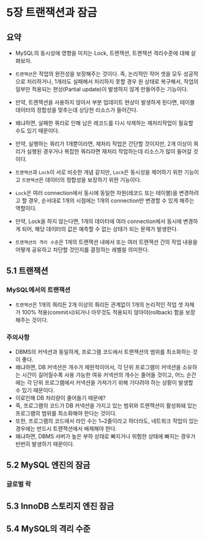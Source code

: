 # 5장 트랜잭션과 잠금

## 요약
- MySQL의 동시성에 영향을 미치는 Lock, 트랜잭션, 트랜잭션 격리수준에 대해 살펴보자.
- `트랜잭션`은 작업의 완전성을 보장해주는 것이다. 즉, 논리적인 작어 셋을 모두 성공적으로 처리하거나, 1개라도 실패해서 처리하지 못할 경우 원 상태로 복구해서, 작업의 일부만 적용되는 현상(Partial update)이 발생하지 않게 만들어주는 기능이다.
- 만약, 트랜잭션을 사용하지 않아서 부분 업데이트 현상이 발생하게 된다면, 테이블 데이터의 정합성을 맞추는데 상당한 리소스가 들어간다.
- 왜냐하면, 실패한 쿼리로 인해 남은 레코드를 다시 삭제하는 재처리작업이 필요할 수도 있기 때문이다.
- 만약, 실행하는 쿼리가 1개뿐이라면, 재처리 작업은 간단할 것이지만, 2개 이상이 쿼리가 실행된 경우거나 복잡한 쿼리라면 재처리 작업하는데 리소스가 많이 들어갈 것이다.
  

- `트랜잭션`과 `Lock`이 서로 비슷한 개념 같지만, `Lock`은 동시성을 제어하기 위한 기능이고 `트랜잭션`은 데이터의 정합성을 보장하기 위한 기능이다.
- `Lock`은 여러 connection에서 동시에 동일한 자원(레코드 또는 테이블)을 변경하려고 할 경우, 순서대로 1개의 시점에는 1개의 connection만 변경할 수 있게 해주는 역할이다.
- 만약, Lock을 하지 않는다면, 1개의 데이터에 여러 connection에서 동시에 변경하게 되어, 해당 데이터의 값은 예측할 수 없는 상태가 되는 문제가 발생한다.
- `트랜잭션의 격리 수준`은 1개의 트랜잭션 내에서 또는 여러 트랜잭션 간의 작업 내용을 어떻게 공유하고 차단할 것인지를 결정하는 레벨읠 의미한다.


## 5.1 트랜잭션
### MySQL에서의 트랜잭션
- `트랜잭션`은 1개의 쿼리든 2개 이상의 쿼리든 관계없이 1개의 논리적인 작업 셋 자체가 100% 적용(commit시)되거나 아무것도 적용되지 않아야(rollback) 함을 보장해주는 것이다.

### 주의사항
- DBMS의 커넥션과 동일하게, 프로그램 코드에서 트랜잭션의 범위를 최소화하는 것이 좋다.
- 왜냐하면, DB 커넥션은 개수가 제한적이어서, 각 단위 프로그램이 커넥션을 소유하는 시간이 길어질수록 사용 가능한 여유 커넥션의 개수는 줄어들 것이고, 어느 순간에는 각 단위 프로그램에서 커넥션을 가져가기 위해 기다려야 하는 상황이 발생할 수 있기 때문이다.
- 이로인해 DB 처리량이 줄어들기 때문에?
- 즉, 프로그램의 코드가 DB 커넥션을 가지고 있는 범위와 트랜잭션이 활성화돼 있는 프로그램의 범위를 최소화해야 한다는 것이다.
- 또한, 프로그램의 코드에서 라인 수는 1~2줄이라고 하더라도, 네트워크 작업이 있는 경우에는 반드시 트랜잭션에서 배제해야 한다.
- 왜냐하면, DBMS 서버가 높은 부하 상태로 빠지거나 위험한 상태에 빠지는 경우가 빈번히 발생하기 때문이다.

## 5.2 MySQL 엔진의 잠금

### 글로벌 락



## 5.3 InnoDB 스토리지 엔진 잠금


## 5.4 MySQL의 격리 수준






